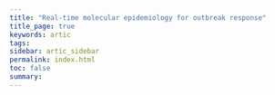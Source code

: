 ```yaml
---
title: "Real-time molecular epidemiology for outbreak response"
title_page: true
keywords: artic
tags:
sidebar: artic_sidebar
permalink: index.html
toc: false
summary:
---
```


<script type="text/javascript" src="https://www.protocols.io/js/widgets/js/protocolsiojs.min.js"></script>

<script type="text/javascript">
  let MyWidget = _protocolsio.init({
    "id": "widget-1",
    "type": "list",
    "selector": "widget-1-div",
    "doi": "10.17504/protocols.io.7nxhmfn",
    "mode": "view",
    "on_create": (widget) => {console.log(widget)},
    "on_save": (widget) => {console.log(widget)},
    "on_sign_out": () => {},
  });
</script>

<div id="widget-1-div"></div>

